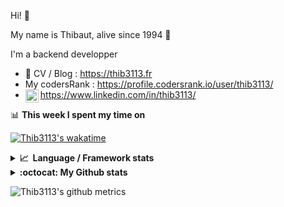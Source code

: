 Hi! 👋

My name is Thibaut, alive since 1994 🍷

I'm a backend developper

-   📝 CV / Blog : https://thib3113.fr
-   My codersRank : https://profile.codersrank.io/user/thib3113/
-   <a href="https://www.linkedin.com/in/thib3113/"><img align="left" alt="Thib3113's Linkedin" width="21px" src="https://raw.githubusercontent.com/peterthehan/peterthehan/master/assets/linkedin.svg" /></a> https://www.linkedin.com/in/thib3113/

📊 **This week I spent my time on**

[![Thib3113's wakatime](https://github-readme-stats.vercel.app/api/wakatime?username=thib3113&layout=default&theme=dracula&langs_count=6&hide_title=true&hide_border=true)](https://wakatime.com/@thib3113)

<details>
  <summary><b>📈&nbsp;&nbsp;Language&nbsp;/&nbsp;Framework stats</b></summary>
  <br/>  
  <a href='https://profile.codersrank.io/user/thib3113/'>
  <img src='http://cr-skills-chart-widget.azurewebsites.net/api/api?username=thib3113&padding=30&skills=php,batchfile,javascript,less,mysql,reactjs,scss,shell,typescript,vue'>
  </a>
</details>

<details>
  <summary><b>:octocat: My Github stats</b></summary>
  <br/>  
  
  <img src="https://github-readme-stats.vercel.app/api?username=thib3113&theme=dracula&show_icons=true&" alt="Thib3113's GitHub stats" />

<!--START_SECTION:activity-->

1. 🎉 Merged PR [#292](https://github.com/thib3113/unifi-client/pull/292) in [thib3113/unifi-client](https://github.com/thib3113/unifi-client)
2. 🎉 Merged PR [#290](https://github.com/thib3113/unifi-client/pull/290) in [thib3113/unifi-client](https://github.com/thib3113/unifi-client)
3. 🎉 Merged PR [#291](https://github.com/thib3113/unifi-client/pull/291) in [thib3113/unifi-client](https://github.com/thib3113/unifi-client)
4. 🎉 Merged PR [#101](https://github.com/thib3113/unifi-blockips-srv/pull/101) in [thib3113/unifi-blockips-srv](https://github.com/thib3113/unifi-blockips-srv)
5. 🎉 Merged PR [#99](https://github.com/thib3113/unifi-blockips-srv/pull/99) in [thib3113/unifi-blockips-srv](https://github.com/thib3113/unifi-blockips-srv)
 <!--END_SECTION:activity-->

</details>

![Thib3113's github metrics](https://gist.githubusercontent.com/thib3113/83a96e16f8bca103f1b0e376186c66ec/raw/github-metrics.svg)

